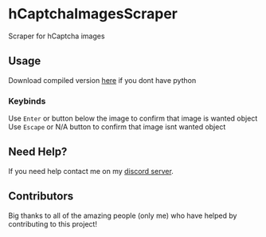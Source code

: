 # hCaptchaImagesScraper
Scraper for hCaptcha images

## Usage

Download compiled version [here](https://github.com/Josakko/hCaptchaImagesScraper/releases) if you dont have python

### Keybinds

Use `Enter` or button below the image to confirm that image is wanted object
Use `Escape` or N/A button to confirm that image isnt wanted object

## Need Help?
If you need help contact me on my [discord server](https://discord.gg/xgET5epJE6).

## Contributors
Big thanks to all of the amazing people (only me) who have helped by contributing to this project!
